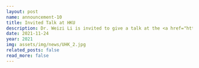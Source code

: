 ```yaml
---
layout: post
name: announcement-10
title: Invited Talk at HKU
description: Dr. Weizi Li is invited to give a talk at the <a href="https://www.cs.hku.hk/"> Department of Computer Science </a> at the <a href="https://www.hku.hk/"> University of Hong Kong </a> in Fall 2021.
date: 2021-11-24
year: 2021
img: assets/img/news/UHK_2.jpg
related_posts: false
read_more: false
---
```

